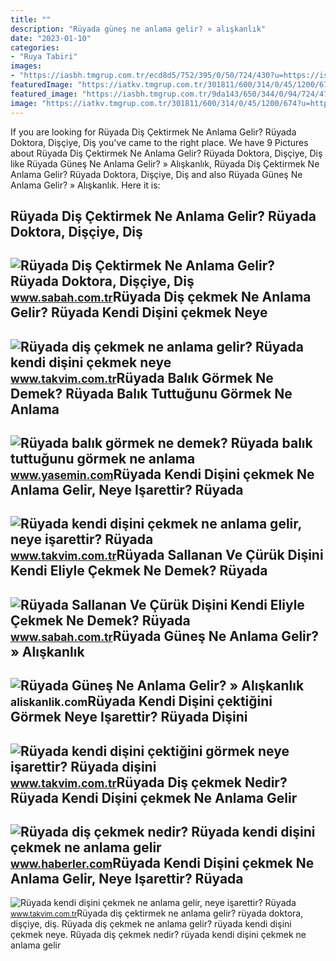 ```yaml
---
title: ""
description: "Rüyada güneş ne anlama gelir? » alışkanlık"
date: "2023-01-10"
categories:
- "Ruya Tabiri"
images:
- "https://iasbh.tmgrup.com.tr/ecd8d5/752/395/0/50/724/430?u=https://isbh.tmgrup.com.tr/sbh/2021/09/27/ruyada-disini-kendi-eliyle-cikarmak-ne-anlama-gelir-ruyada-sallanan-ve-curuk-disini-kendi-eliyle-cekmek-ne-demek-1632722329845.jpg"
featuredImage: "https://iatkv.tmgrup.com.tr/301811/600/314/0/45/1200/674?u=https:%2f%2fitkv.tmgrup.com.tr%2falbum%2f2022%2f01%2f17%2f1642416954803.jpg"
featured_image: "https://iasbh.tmgrup.com.tr/9da143/650/344/0/94/724/474?u=https://isbh.tmgrup.com.tr/sbh/2022/04/29/ruyada-dis-cektirmek-ne-anlama-gelir-ruyada-doktora-curuk-saglam-ve-azi-disini-cektirmek-anlami-1651229971710.jpg"
image: "https://iatkv.tmgrup.com.tr/301811/600/314/0/45/1200/674?u=https:%2f%2fitkv.tmgrup.com.tr%2falbum%2f2022%2f01%2f17%2f1642416954803.jpg"
---
```


If you are looking for Rüyada Diş Çektirmek Ne Anlama Gelir? Rüyada Doktora, Dişçiye, Diş you've came to the right place. We have 9 Pictures about Rüyada Diş Çektirmek Ne Anlama Gelir? Rüyada Doktora, Dişçiye, Diş like Rüyada Güneş Ne Anlama Gelir? » Alışkanlık, Rüyada Diş Çektirmek Ne Anlama Gelir? Rüyada Doktora, Dişçiye, Diş and also Rüyada Güneş Ne Anlama Gelir? » Alışkanlık. Here it is:

Rüyada Diş Çektirmek Ne Anlama Gelir? Rüyada Doktora, Dişçiye, Diş
------------------------------------------------------------------

 ![Rüyada Diş Çektirmek Ne Anlama Gelir? Rüyada Doktora, Dişçiye, Diş](https://iasbh.tmgrup.com.tr/9da143/650/344/0/94/724/474?u=https://isbh.tmgrup.com.tr/sbh/2022/04/29/ruyada-dis-cektirmek-ne-anlama-gelir-ruyada-doktora-curuk-saglam-ve-azi-disini-cektirmek-anlami-1651229971710.jpg) <small>www.sabah.com.tr</small>Rüyada Diş çekmek Ne Anlama Gelir? Rüyada Kendi Dişini çekmek Neye
------------------------------------------------------------------

 ![Rüyada diş çekmek ne anlama gelir? Rüyada kendi dişini çekmek neye](https://iatkv.tmgrup.com.tr/301811/600/314/0/45/1200/674?u=https:%2f%2fitkv.tmgrup.com.tr%2falbum%2f2022%2f01%2f17%2f1642416954803.jpg) <small>www.takvim.com.tr</small>Rüyada Balık Görmek Ne Demek? Rüyada Balık Tuttuğunu Görmek Ne Anlama
---------------------------------------------------------------------

 ![Rüyada balık görmek ne demek? Rüyada balık tuttuğunu görmek ne anlama](https://i20.haber7.net/resize/1300x731/haber/haber7/photos/2020/38/ruyada_balik_gormek_ne_demek_ruyada_balik_tuttugunu_gormek_1600347729_853.jpg) <small>www.yasemin.com</small>Rüyada Kendi Dişini çekmek Ne Anlama Gelir, Neye Işarettir? Rüyada
------------------------------------------------------------------

 ![Rüyada kendi dişini çekmek ne anlama gelir, neye işarettir? Rüyada](https://iatkv.tmgrup.com.tr/c3ec20/0/0/0/0/0/0?u=https:%2f%2fitkv.tmgrup.com.tr%2falbum%2f2022%2f04%2f01%2fruyada-kendi-disini-cekmek-ne-anlama-gelir-neye-isarettir-ruyada-baskasinin-kendi-disini-cektigini-gormenin-an-1648816510929.jpeg&mw=1100&l=1) <small>www.takvim.com.tr</small>Rüyada Sallanan Ve Çürük Dişini Kendi Eliyle Çekmek Ne Demek? Rüyada
--------------------------------------------------------------------

 ![Rüyada Sallanan Ve Çürük Dişini Kendi Eliyle Çekmek Ne Demek? Rüyada](https://iasbh.tmgrup.com.tr/ecd8d5/752/395/0/50/724/430?u=https://isbh.tmgrup.com.tr/sbh/2021/09/27/ruyada-disini-kendi-eliyle-cikarmak-ne-anlama-gelir-ruyada-sallanan-ve-curuk-disini-kendi-eliyle-cekmek-ne-demek-1632722329845.jpg) <small>www.sabah.com.tr</small>Rüyada Güneş Ne Anlama Gelir? » Alışkanlık
------------------------------------------

 ![Rüyada Güneş Ne Anlama Gelir? » Alışkanlık](https://aliskanlik.com/wp-content/uploads/2022/04/Ruyada-Gunes-Ne-Anlama-Gelir.jpeg) <small>aliskanlik.com</small>Rüyada Kendi Dişini çektiğini Görmek Neye Işarettir? Rüyada Dişini
------------------------------------------------------------------

 ![Rüyada kendi dişini çektiğini görmek neye işarettir? Rüyada dişini](https://iatkv.tmgrup.com.tr/e000bb/0/0/0/0/0/0?u=https:%2f%2fitkv.tmgrup.com.tr%2falbum%2f2022%2f02%2f21%2f1645476047922.jpg&mw=420&l=1) <small>www.takvim.com.tr</small>Rüyada Diş çekmek Nedir? Rüyada Kendi Dişini çekmek Ne Anlama Gelir
-------------------------------------------------------------------

 ![Rüyada diş çekmek nedir? Rüyada kendi dişini çekmek ne anlama gelir](https://i.hbrcdn.com/haber/2022/09/27/ruyada-dis-cekmek-nedir-ruyada-kendi-disini-15312961_4101_amp.jpg) <small>www.haberler.com</small>Rüyada Kendi Dişini çekmek Ne Anlama Gelir, Neye Işarettir? Rüyada
------------------------------------------------------------------

 ![Rüyada kendi dişini çekmek ne anlama gelir, neye işarettir? Rüyada](https://iatkv.tmgrup.com.tr/a245b0/600/314/0/0/800/418?u=https:%2f%2fitkv.tmgrup.com.tr%2falbum%2f2022%2f04%2f01%2fruyada-kendi-disini-cekmek-ne-anlama-gelir-neye-isarettir-ruyada-baskasinin-kendi-disini-cektigini-gormenin-an-1648816504158.jpg) <small>www.takvim.com.tr</small>Rüyada diş çektirmek ne anlama gelir? rüyada doktora, dişçiye, diş. Rüyada diş çekmek ne anlama gelir? rüyada kendi dişini çekmek neye. Rüyada diş çekmek nedir? rüyada kendi dişini çekmek ne anlama gelir
